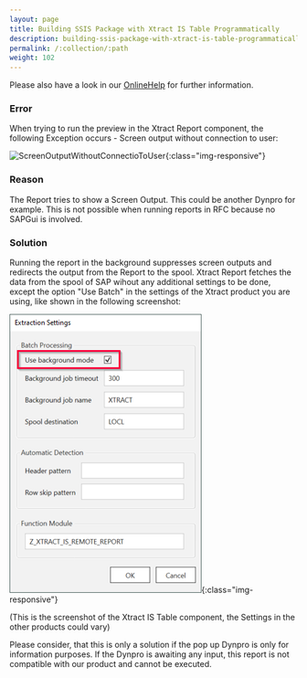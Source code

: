 ```yaml
---
layout: page
title: Building SSIS Package with Xtract IS Table Programmatically
description: building-ssis-package-with-xtract-is-table-programmatically
permalink: /:collection/:path
weight: 102
---
```


Please also have a look in our [OnlineHelp](https://help.theobald-software.com/en/) for further information.

### Error

When trying to run the preview in the Xtract Report component, the following Exception occurs - Screen output without connection to user:


![ScreenOutputWithoutConnectioToUser](/img/contents/ScreenOutputWithoutConnectioToUser.png){:class="img-responsive"}

### Reason

The Report tries to show a Screen Output. This could be another Dynpro for example. This is not possible when running reports in RFC because no SAPGui is involved. 

### Solution

Running the report in the background suppresses screen outputs and redirects the output from the Report to the spool. Xtract Report fetches the data from the spool of SAP wihout any additional settings to be done, except the option "Use Batch" in the settings of the Xtract product you are using, like shown in the following screenshot:


![UseBatch](/img/contents/UseBatch.png){:class="img-responsive"} 

(This is the screenshot of the Xtract IS Table component, the Settings in the other products could vary)

Please consider, that this is only a solution if the pop up Dynpro is only for information purposes. If the Dynpro is awaiting any input, this report is not compatible with our product and cannot be executed. 